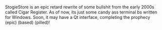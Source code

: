 StogieStore is an epic retard rewrite of some bullshit from the early 2000s called Cigar Register. As of now, its just some candy ass terminal bs written for Windows. Soon, it may have a Qt interface, completing the prophecy (epic) (based) (pilled)! 
